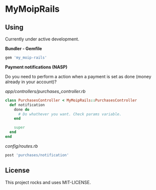 MyMoipRails
===========

Using
-----

Currently under active development.

**Bundler - Gemfile**
```ruby
gem 'my_moip-rails'
```

**Payment notifications (NASP)**

Do you need to perform a action when a payment is set as done (money already in your account)?

*app/controllers/purchases_controller.rb*
```ruby
class PurchasesController < MyMoipRails::PurchasesController
  def notification
    done do
      # Do whathever you want. Check params variable.
    end

    super
  end
end
```

*config/routes.rb*
```ruby
post 'purchases/notification'
```

License
-------

This project rocks and uses MIT-LICENSE.
